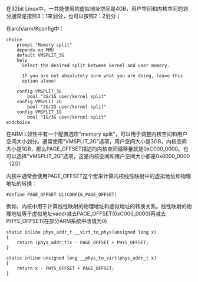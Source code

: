 在32bit Linux中，一共能使用的虚拟地址空间是4GB，用户空间和内核空间的划分通常是按照3：1来划分，也可以按照2：2划分；

在arch/arm/Kconfig中：

```
choice
	prompt "Memory split"
	depends on MMU
	default VMSPLIT_3G
	help
	  Select the desired split between kernel and user memory.

	  If you are not absolutely sure what you are doing, leave this
	  option alone!

	config VMSPLIT_3G
		bool "3G/1G user/kernel split"
	config VMSPLIT_2G
		bool "2G/2G user/kernel split"
	config VMSPLIT_1G
		bool "1G/3G user/kernel split"
endchoice
```

在ARM L奴性中有一个配置选项"memory split"，可以用于调整内核空间和用户空间大小划分。通常使用"VMSPLIT_3G"选项，用户空间大小是3GB，内核空间大小是1GB，那么PAGE_OFFSET描述的内核空间偏移量就是0xC000_0000。也可以选择"VMSPLIT_2G"选项，这是内核空间和用户空间大小都是0x8000_0000（2G）



内核中通常会使用PAGE_OFFSET这个宏来计算内核线性映射中的虚拟地址和物理地址的转换：

```
#define PAGE_OFFSET	UL(CONFIG_PAGE_OFFSET)
```

例如，内核中用于计算线性映射的物理地址和虚拟地址的转换关系。线性映射的物理地址等于虚拟地址vaddr减去PAGE_OFFSET(0xC000_0000)再减去PHYS_OFFSET(在部分ARM系统中改值为0)

```static inline phys_addr_t __virt_to_phys(unsigned long x)
static inline phys_addr_t __virt_to_phys(unsigned long x)
{
	return (phys_addr_t)x - PAGE_OFFSET + PHYS_OFFSET;
}

static inline unsigned long __phys_to_virt(phys_addr_t x)
{
	return x - PHYS_OFFSET + PAGE_OFFSET;
}
```